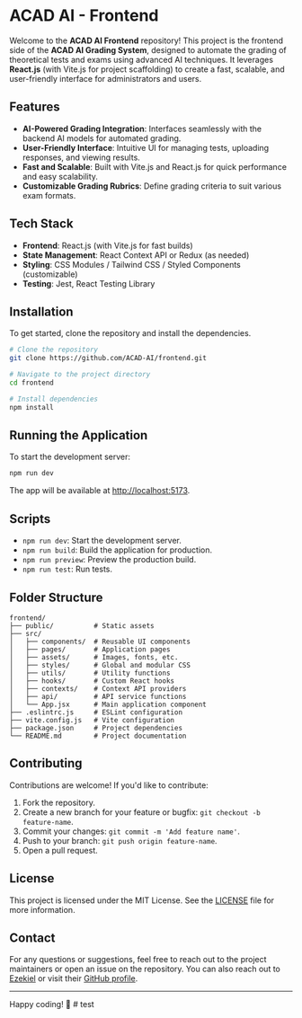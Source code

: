 # ACAD AI - Frontend

Welcome to the **ACAD AI Frontend** repository! This project is the frontend side of the **ACAD AI Grading System**, designed to automate the grading of theoretical tests and exams using advanced AI techniques. It leverages **React.js** (with Vite.js for project scaffolding) to create a fast, scalable, and user-friendly interface for administrators and users.

## Features

- **AI-Powered Grading Integration**: Interfaces seamlessly with the backend AI models for automated grading.
- **User-Friendly Interface**: Intuitive UI for managing tests, uploading responses, and viewing results.
- **Fast and Scalable**: Built with Vite.js and React.js for quick performance and easy scalability.
- **Customizable Grading Rubrics**: Define grading criteria to suit various exam formats.

## Tech Stack

- **Frontend**: React.js (with Vite.js for fast builds)
- **State Management**: React Context API or Redux (as needed)
- **Styling**: CSS Modules / Tailwind CSS / Styled Components (customizable)
- **Testing**: Jest, React Testing Library

## Installation

To get started, clone the repository and install the dependencies.

```bash
# Clone the repository
git clone https://github.com/ACAD-AI/frontend.git

# Navigate to the project directory
cd frontend

# Install dependencies
npm install
```

## Running the Application

To start the development server:

```bash
npm run dev
```

The app will be available at [http://localhost:5173](http://localhost:5173).

## Scripts

- `npm run dev`: Start the development server.
- `npm run build`: Build the application for production.
- `npm run preview`: Preview the production build.
- `npm run test`: Run tests.

## Folder Structure

```plaintext
frontend/
├── public/          # Static assets
├── src/
│   ├── components/  # Reusable UI components
│   ├── pages/       # Application pages
│   ├── assets/      # Images, fonts, etc.
│   ├── styles/      # Global and modular CSS
│   ├── utils/       # Utility functions
│   ├── hooks/       # Custom React hooks
│   ├── contexts/    # Context API providers
│   ├── api/         # API service functions
│   └── App.jsx      # Main application component
├── .eslintrc.js     # ESLint configuration
├── vite.config.js   # Vite configuration
├── package.json     # Project dependencies
└── README.md        # Project documentation
```

## Contributing

Contributions are welcome! If you'd like to contribute:

1. Fork the repository.
2. Create a new branch for your feature or bugfix: `git checkout -b feature-name`.
3. Commit your changes: `git commit -m 'Add feature name'`.
4. Push to your branch: `git push origin feature-name`.
5. Open a pull request.

## License

This project is licensed under the MIT License. See the [LICENSE](./LICENSE) file for more information.

## Contact

For any questions or suggestions, feel free to reach out to the project maintainers or open an issue on the repository. You can also reach out to [Ezekiel](mailto:ikinwotezekiel@gmail.com) or visit their [GitHub profile](https://github.com/ZeeksX).

---

Happy coding! 🎉
#   t e s t  
 